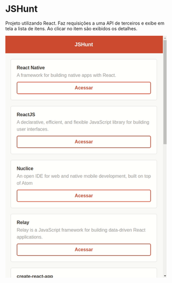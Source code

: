 # JSHunt

Projeto utilizando React.
Faz requisições a uma API de terceiros e exibe em tela a lista de itens. Ao clicar no item são exibidos os detalhes.

![](jshunt.gif)
